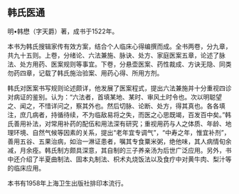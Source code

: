 ## 韩氏医通

明•韩懋（字天爵）著，成书于1522年。

本书为韩氏搜辑家传有效方案，结合个人临床心得编撰而成。全书两卷，分九章，共九十五则。上卷，分绪论、六法兼施、脉诀、处方、家庭医案五章，论述了脉法、处方用药、医案规则等事宜。下卷，分悬壶医案、药性裁成、方诀无隐、同类勿药四章，记载了韩氏施治验案、用药心得、所用方剂。

韩氏对医案书写规则论述颇详，他发展了医案程式，提出六法兼施并十分重视四诊对病证的鉴别。认为：“六法者，首填某地、某时、审风土时令也。次以明聪望之、闻之，不惜详问之，察其外也。然后切脉、论断、处方，得其真也。各各填注，庶几病者，持循待续，不为临敌易将之失，而医之心思既竭，百发百中矣。”韩氏善用补法，对常用补药的配伍和用法深有研究；重视用药与人之体质、年龄、地理环境、自然气候等因素的关系，提出“老年宜专调气”，“中寿之年，惟宜补剂”，善用五谷、五果治病，如治一淋证患者，嘱其专食粟米粥，绝他味，其人病情旬余减，月余痊。韩氏制方颇具深意，其自制的三子养亲汤为后世广泛应用。另外，书中还介绍了半夏曲制法、固本丸制法、枳术丸烧饭法以及食疗中对黄牛肉、梨汁等的临床应用。

本书有1958年上海卫生出版社排印本流行。
